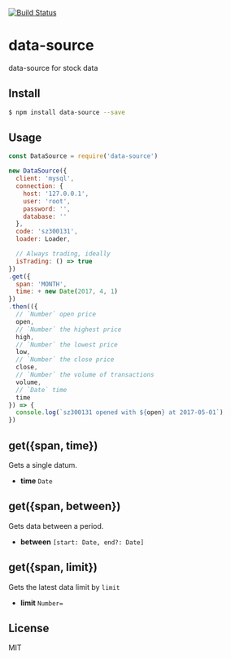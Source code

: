 [![Build Status](https://travis-ci.org/kaelzhang/data-source.svg?branch=master)](https://travis-ci.org/kaelzhang/data-source)
<!-- optional appveyor tst
[![Windows Build Status](https://ci.appveyor.com/api/projects/status/github/kaelzhang/data-source?branch=master&svg=true)](https://ci.appveyor.com/project/kaelzhang/data-source)
-->
<!-- optional npm version
[![NPM version](https://badge.fury.io/js/data-source.svg)](http://badge.fury.io/js/data-source)
-->
<!-- optional npm downloads
[![npm module downloads per month](http://img.shields.io/npm/dm/data-source.svg)](https://www.npmjs.org/package/data-source)
-->
<!-- optional dependency status
[![Dependency Status](https://david-dm.org/kaelzhang/data-source.svg)](https://david-dm.org/kaelzhang/data-source)
-->

# data-source

data-source for stock data

## Install

```sh
$ npm install data-source --save
```

## Usage

```js
const DataSource = require('data-source')

new DataSource({
  client: 'mysql',
  connection: {
    host: '127.0.0.1',
    user: 'root',
    password: '',
    database: ''
  },
  code: 'sz300131',
  loader: Loader,

  // Always trading, ideally
  isTrading: () => true
})
.get({
  span: 'MONTH',
  time: + new Date(2017, 4, 1)
})
.then(({
  // `Number` open price
  open,
  // `Number` the highest price
  high,
  // `Number` the lowest price
  low,
  // `Number` the close price
  close,
  // `Number` the volume of transactions
  volume,
  // `Date` time
  time
}) => {
  console.log(`sz300131 opened with ${open} at 2017-05-01`)
})
```

## get({span, time})

Gets a single datum.

- **time** `Date`

## get({span, between})

Gets data between a period.

- **between** `[start: Date, end?: Date]`

## get({span, limit})

Gets the latest data limit by `limit`

- **limit** `Number=`

## License

MIT
